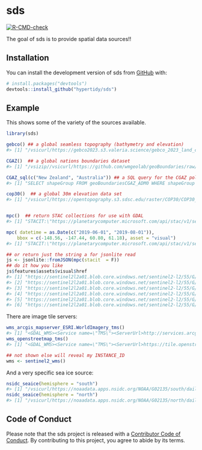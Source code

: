 
<!-- README.md is generated from README.Rmd. Please edit that file -->

# sds

<!-- badges: start -->

[![R-CMD-check](https://github.com/hypertidy/spatial.datasources/actions/workflows/R-CMD-check.yaml/badge.svg)](https://github.com/hypertidy/spatial.datasources/actions/workflows/R-CMD-check.yaml)
<!-- badges: end -->

The goal of sds is to provide spatial data sources!!

## Installation

You can install the development version of sds from
[GitHub](https://github.com/) with:

``` r
# install.packages("devtools")
devtools::install_github("hypertidy/sds")
```

## Example

This shows some of the variety of the sources available.

``` r
library(sds)

gebco() ## a global seamless topography (bathymetry and elevation)
#> [1] "/vsicurl/https://gebco2023.s3.valeria.science/gebco_2023_land_cog.tif"

CGAZ()  ## a global nations boundaries dataset
#> [1] "/vsizip//vsicurl/https://github.com/wmgeolab/geoBoundaries/raw/main/releaseData/CGAZ/geoBoundariesCGAZ_ADM0.zip"

CGAZ_sql(c("New Zealand", "Australia")) ## a SQL query for the CGAZ polygons
#> [1] "SELECT shapeGroup FROM geoBoundariesCGAZ_ADM0 WHERE shapeGroup IN ('NZL','AUS')"

cop30()  ## a global 30m elevation data set 
#> [1] "/vsicurl/https://opentopography.s3.sdsc.edu/raster/COP30/COP30_hh.vrt"


mpc()  ## return STAC collections for use with GDAL
#> [1] "STACIT:\"https://planetarycomputer.microsoft.com/api/stac/v1/search?collections=sentinel-2-l2a&bbox=146.5,-43.2,147.5,-42.2&datetime=2023-11-06T00:00:00Z/2023-11-12T00:00:00Z\""

mpc( datetime = as.Date(c("2019-06-01", "2019-08-01")), 
    bbox = c(-148.56, -147.44, 60.80, 61.18), asset = "visual")
#> [1] "STACIT:\"https://planetarycomputer.microsoft.com/api/stac/v1/search?collections=sentinel-2-l2a&bbox=-148.56,60.8,-147.44,61.18&datetime=2019-06-01T00:00:00Z/2019-08-01T00:00:00Z\":asset=visual"

## or return just the string a for jsonlite read
js <- jsonlite::fromJSON(mpc(stacit  = F))
## do it how you like
js$features$assets$visual$href
#> [1] "https://sentinel2l2a01.blob.core.windows.net/sentinel2-l2/55/G/EP/2023/11/10/S2A_MSIL2A_20231110T000221_N0509_R030_T55GEP_20231110T032257.SAFE/GRANULE/L2A_T55GEP_A043785_20231110T000221/IMG_DATA/R10m/T55GEP_20231110T000221_TCI_10m.tif"
#> [2] "https://sentinel2l2a01.blob.core.windows.net/sentinel2-l2/55/G/EN/2023/11/10/S2A_MSIL2A_20231110T000221_N0509_R030_T55GEN_20231110T032256.SAFE/GRANULE/L2A_T55GEN_A043785_20231110T000221/IMG_DATA/R10m/T55GEN_20231110T000221_TCI_10m.tif"
#> [3] "https://sentinel2l2a01.blob.core.windows.net/sentinel2-l2/55/G/DP/2023/11/10/S2A_MSIL2A_20231110T000221_N0509_R030_T55GDP_20231110T032258.SAFE/GRANULE/L2A_T55GDP_A043785_20231110T000221/IMG_DATA/R10m/T55GDP_20231110T000221_TCI_10m.tif"
#> [4] "https://sentinel2l2a01.blob.core.windows.net/sentinel2-l2/55/G/DN/2023/11/10/S2A_MSIL2A_20231110T000221_N0509_R030_T55GDN_20231110T032256.SAFE/GRANULE/L2A_T55GDN_A043785_20231110T000221/IMG_DATA/R10m/T55GDN_20231110T000221_TCI_10m.tif"
#> [5] "https://sentinel2l2a01.blob.core.windows.net/sentinel2-l2/55/G/DP/2023/11/08/S2B_MSIL2A_20231108T001109_N0509_R073_T55GDP_20231108T032243.SAFE/GRANULE/L2A_T55GDP_A034848_20231108T001644/IMG_DATA/R10m/T55GDP_20231108T001109_TCI_10m.tif"
#> [6] "https://sentinel2l2a01.blob.core.windows.net/sentinel2-l2/55/G/DN/2023/11/08/S2B_MSIL2A_20231108T001109_N0509_R073_T55GDN_20231108T032239.SAFE/GRANULE/L2A_T55GDN_A034848_20231108T001644/IMG_DATA/R10m/T55GDN_20231108T001109_TCI_10m.tif"
```

There are image tile servers:

``` r
wms_arcgis_mapserver_ESRI.WorldImagery_tms()
#> [1] "<GDAL_WMS><Service name=\"TMS\"><ServerUrl>http://services.arcgisonline.com/ArcGIS/rest/services/World_Imagery/MapServer/tile/${z}/${y}/${x}</ServerUrl></Service><DataWindow><UpperLeftX>-20037508.34</UpperLeftX><UpperLeftY>20037508.34</UpperLeftY><LowerRightX>20037508.34</LowerRightX><LowerRightY>-20037508.34</LowerRightY><TileLevel>17</TileLevel><TileCountX>1</TileCountX><TileCountY>1</TileCountY><YOrigin>top</YOrigin></DataWindow><Projection>EPSG:900913</Projection><BlockSizeX>256</BlockSizeX><BlockSizeY>256</BlockSizeY><BandsCount>3</BandsCount><MaxConnections>10</MaxConnections><Cache /></GDAL_WMS>"
wms_openstreetmap_tms()
#> [1] "<GDAL_WMS><Service name=\"TMS\"><ServerUrl>https://tile.openstreetmap.org/${z}/${x}/${y}.png</ServerUrl></Service><DataWindow><UpperLeftX>-20037508.34</UpperLeftX><UpperLeftY>20037508.34</UpperLeftY><LowerRightX>20037508.34</LowerRightX><LowerRightY>-20037508.34</LowerRightY><TileLevel>18</TileLevel><TileCountX>1</TileCountX><TileCountY>1</TileCountY><YOrigin>top</YOrigin></DataWindow><Projection>EPSG:3857</Projection><BlockSizeX>256</BlockSizeX><BlockSizeY>256</BlockSizeY><BandsCount>3</BandsCount><!--<UserAgent>Please add a specific user agent text, to avoid the default one being used, and potentially blocked by OSM servers in case a too big usage of it would be seen</UserAgent>--><Cache /></GDAL_WMS>"

## not shown else will reveal my INSTANCE_ID
wms <- sentinel2_wms()
```

And a very specific sea ice source:

``` r
nsidc_seaice(hemisphere = "south")
#> [1] "/vsicurl/https://noaadata.apps.nsidc.org/NOAA/G02135/south/daily/geotiff/2023/11_Nov/S_20231104_concentration_v3.0.tif"
nsidc_seaice(hemisphere = "north")
#> [1] "/vsicurl/https://noaadata.apps.nsidc.org/NOAA/G02135/north/daily/geotiff/2023/11_Nov/N_20231104_concentration_v3.0.tif"
```

## Code of Conduct

Please note that the sds project is released with a [Contributor Code of
Conduct](https://contributor-covenant.org/version/2/1/CODE_OF_CONDUCT.html).
By contributing to this project, you agree to abide by its terms.
